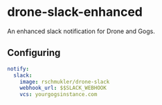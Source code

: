 # drone-slack-enhanced

An enhanced slack notification for Drone and Gogs.

## Configuring

```yaml
notify:
  slack:
    image: rschmukler/drone-slack
    webhook_url: $$SLACK_WEBHOOK
    vcs: yourgogsinstance.com
```
